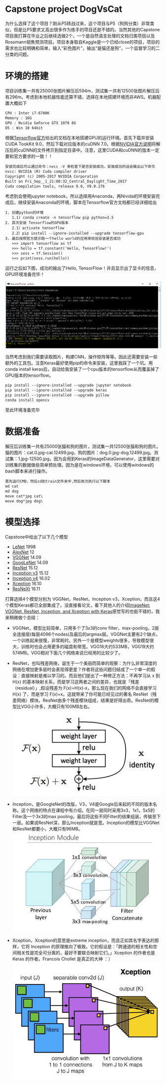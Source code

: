# Capstone project DogVsCat

为什么选择了这个项目？刚从P5转战过来，这个项目与P5（狗狗分类）非常类似，但是比P5要求又高出很多作为练手的项目还是不错的。当然其他的Capstone项目我打算在毕业之后继续选做2个，一个是自然语言处理的文档归类项目以及Rossmann销售预测项目。项目本身取自Kaggle是一个已经close的项目，项目的需求也比较明确和简单，输入“彩色图片”，输出“是猫还是狗”，一个监督学习的二分类的问题。

# 环境的搭建

项目训练集一共有25000张图片解压后594m，测试集一共有12500张图片解压后有296m。考虑到本地机器性能还算不错，选择在本地搭建环境而非AWS。机器配置大概如下

```
CPU : Inter i7-6700K
Memory : 16G
GPU : Nvidia GeForce GTX 1070 8G
OS : Win 10 64bit
```

根据[Tensorflow官方](https://tensorflow.google.cn/)给出的文档在本地搭建GPU的运行环境。首先下载并安装CUDA TookKit 9.0，然后下载对应版本的cuDNN 7.0。根据[NVIDIA官方说明](http://docs.nvidia.com/cuda/cuda-installation-guide-microsoft-windows/ "Markdown")将解压后的cuDNN的文件拷贝到指定目录中。注意，这里CUDA和cuDNN的版本一定要和官方要求的一致！！

```
安装完成后可以通过命令：nvcc -V 来检查下是否安装成功，安装成功的话会输出以下命令
nvcc: NVIDIA (R) Cuda compiler driver
Copyright (c) 2005-2017 NVIDIA Corporation
Built on Fri_Sep__1_21:08:32_Central_Daylight_Time_2017
Cuda compilation tools, release 9.0, V9.0.176
```

考虑到会使用jupyter notebook，所以选择用Anaconda，再Nivida的环境安装完成后，继续安装Anaconda的环境，脚本在Tensorflow官方文档都已经详细给出
```
1. 创建python的环境 
   1.1) conda create -n tensorflow pip python=3.5
2. 其次安装 Tensorflow的GPU版本
   2.1）activate tensorflow
   2.2）pip install --ignore-installed --upgrade tensorflow-gpu
3. 最后按照官方提示跑一个hello world的应用来校验安装是否成功
   >>> import tensorflow as tf
   >>> hello = tf.constant('Hello, TensorFlow!')
   >>> sess = tf.Session()
   >>> print(sess.run(hello))
```

运行之后如下图，成功的输出了Hello, TensorFlow！并且显示出了显卡的信息，GPU环境准备完毕！

![TF Hello World](images/tf_hello_world.PNG)

当然考虑到我们需要读取图片，构建CNN，操作矩阵等等。因此还需要安装一些额外的工具包。注意Keras最好使用pip的命令来安装，这里我踩了一个坑。用conda install keras后，自动给我安装了一个cpu版本的tensorflow从而覆盖掉了GPU版本的tensorflow。

```
pip install --ignore-installed --upgrade jupyter notebook
pip install --ignore-installed --upgrade keras
pip install --ignore-installed --upgrade pillow
conda install opencv
```

至此环境准备完毕


# 数据准备

解压后训练集一共有25000张猫和狗的图片，测试集一共12500张猫和狗的图片。猫的图片：cat.0.jpg-cat.12499.jpg，狗的图片：dog.0.jpg-dog.12499.jpg。测试集：1.jpg-12500.jpg。因为会用到Keras的ImageDataGenerator，这里需要对训练集的数据做些简单预处理。因为是在windows环境，可以使用windows的bash脚本来进行操作。

```
首先运行CMD，然后cd到train文件夹中,然后依次执行以下脚本
md cat
md dog
move cat*jpg cat\
move dog*jpg dog\
```

# 模型选择

Capstone中给出了以下几个模型

* [LeNet](http://yann.lecun.com/exdb/publis/pdf/lecun-01a.pdf) 1998
* [AlexNet](https://papers.nips.cc/paper/4824-imagenet-classification-with-deep-convolutional-neural-networks.pdf) 12
* [VGGNet](https://arxiv.org/abs/1409.1556) 14.09
* [GoogLeNet](https://arxiv.org/abs/1409.4842) 14.09
* [ResNet](https://arxiv.org/abs/1512.03385) 15.12
* [Inception v3](https://arxiv.org/abs/1512.00567) 15.12
* [Inception v4](https://arxiv.org/abs/1602.07261) 16.02
* [Xception](https://arxiv.org/abs/1610.02357) 16.10
* [ResNeXt](https://arxiv.org/abs/1611.05431) 16.11

打算选择4个模型分别为 VGGNet，ResNet，Inception v3，Xception，而且这4个模型Keras都已全部集成了。没直接看论文，看下其他人的介绍[ImageNet: VGGNet, ResNet, Inception, and Xception with Keras](https://www.pyimagesearch.com/2017/03/20/imagenet-vggnet-resnet-inception-xception-keras/)感觉写的也挺不错的，我来稍微做个总结：

- VGGNet，模型比较简单，只用多个了3x3的conv filter，max-pooling，2层全连接层(每层4096个nodes)及最后的argmax层。VGGNet主要有2个缺点，一个训练起来很慢，非常耗时。另外一个是模型weights很多，导致模型很大，训练时也会占用更多的磁盘和带宽。VGG16大约533MB，VGG19大约574MB。VGG相对下面几个网络来说已经用的比较少了。

- ResNet，也叫残差网络，诞生于一个美丽而简单的观察：为什么非常深度的网络在增加更多层时会表现得更差？作者将这些问题归结成了一个单一的假设：直接映射是难以学习的。而且他们提出了一种修正方法：不再学习从 x 到 H(x) 的基本映射关系，而是学习这两者之间的差异，也就是「残差（residual）」,假设残差为 F(x)=H(x)-x，那么现在我们的网络不会直接学习 H(x) 了，而是学习 F(x)+x。这就带来了你可能已经见过的著名 ResNet（残差网络）模块。ResNet由多个残差模块组成，结果是好得出奇。ResNet的模型比VGG小许多，大概只有100MB左右。
![ResNet](images/ResNet.png)

- Inception，是GoogleNet的改版，V3，V4是Google后来起的不同的版本名称。这个网络的特点在课程中有介绍。在同一层同时采用3x3，1x1，5x5的Filter及一个3x3的max pooling，最后将这些不同Filter的结果组装，传输至下一层。如果说ResNet深，那么Inception就是宽。Inception的模型比VGGNet和ResNet都要小，大概只有96MB。
![Inception module](images/Inception_module.png)

- Xception，Xception的意思是extreme inception，而且正如其名字表达的那样，它将 Inception 的原理推向了极致。它的假设是：「跨通道的相关性和空间相关性是完全可分离的，最好不要联合映射它们。」Xception 的作者也是 Keras 的作者。Francois Chollet 是真正的大神 ：）
![xception](images/xception.png)
